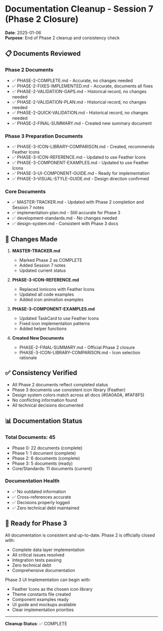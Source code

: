# Documentation Cleanup - Session 7 (Phase 2 Closure)

**Date**: 2025-01-06  
**Purpose**: End of Phase 2 cleanup and consistency check

## 📋 Documents Reviewed

### Phase 2 Documents
- ✅ PHASE-2-COMPLETE.md - Accurate, no changes needed
- ✅ PHASE-2-FIXES-IMPLEMENTED.md - Accurate, documents all fixes
- ✅ PHASE-2-VALIDATION-GAPS.md - Historical record, no changes needed
- ✅ PHASE-2-VALIDATION-PLAN.md - Historical record, no changes needed
- ✅ PHASE-2-QUICK-VALIDATION.md - Historical record, no changes needed
- ✅ PHASE-2-FINAL-SUMMARY.md - Created new summary document

### Phase 3 Preparation Documents
- ✅ PHASE-3-ICON-LIBRARY-COMPARISON.md - Created, recommends Feather Icons
- ✅ PHASE-3-ICON-REFERENCE.md - Updated to use Feather Icons
- ✅ PHASE-3-COMPONENT-EXAMPLES.md - Updated to use Feather Icons
- ✅ PHASE-3-UI-COMPONENT-GUIDE.md - Ready for implementation
- ✅ PHASE-3-VISUAL-STYLE-GUIDE.md - Design direction confirmed

### Core Documents
- ✅ MASTER-TRACKER.md - Updated with Phase 2 completion and Session 7 notes
- ✅ implementation-plan.md - Still accurate for Phase 3
- ✅ development-standards.md - No changes needed
- ✅ design-system.md - Consistent with Phase 3 docs

## 🔄 Changes Made

1. **MASTER-TRACKER.md**
   - Marked Phase 2 as COMPLETE
   - Added Session 7 notes
   - Updated current status

2. **PHASE-3-ICON-REFERENCE.md**
   - Replaced Ionicons with Feather Icons
   - Updated all code examples
   - Added icon animation examples

3. **PHASE-3-COMPONENT-EXAMPLES.md**
   - Updated TaskCard to use Feather Icons
   - Fixed icon implementation patterns
   - Added helper functions

4. **Created New Documents**
   - PHASE-2-FINAL-SUMMARY.md - Official Phase 2 closure
   - PHASE-3-ICON-LIBRARY-COMPARISON.md - Icon selection rationale

## ✅ Consistency Verified

- All Phase 2 documents reflect completed status
- Phase 3 documents use consistent icon library (Feather)
- Design system colors match across all docs (#0A0A0A, #FAF8F5)
- No conflicting information found
- All technical decisions documented

## 📊 Documentation Status

### Total Documents: 45
- Phase 0: 22 documents (complete)
- Phase 1: 1 document (complete)
- Phase 2: 6 documents (complete)
- Phase 3: 5 documents (ready)
- Core/Standards: 11 documents (current)

### Documentation Health
- ✅ No outdated information
- ✅ Cross-references accurate
- ✅ Decisions properly logged
- ✅ Zero technical debt maintained

## 🚀 Ready for Phase 3

All documentation is consistent and up-to-date. Phase 2 is officially closed with:
- Complete data layer implementation
- All critical issues resolved
- Integration tests passing
- Zero technical debt
- Comprehensive documentation

Phase 3 UI Implementation can begin with:
- Feather Icons as the chosen icon library
- Theme constants file created
- Component examples ready
- UI guide and mockups available
- Clear implementation priorities

---

**Cleanup Status**: ✅ COMPLETE